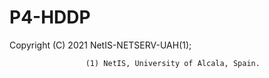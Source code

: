 # P4-HDDP
Copyright (C) 2021 NetIS-NETSERV-UAH(1);


                     (1) NetIS, University of Alcala, Spain.
